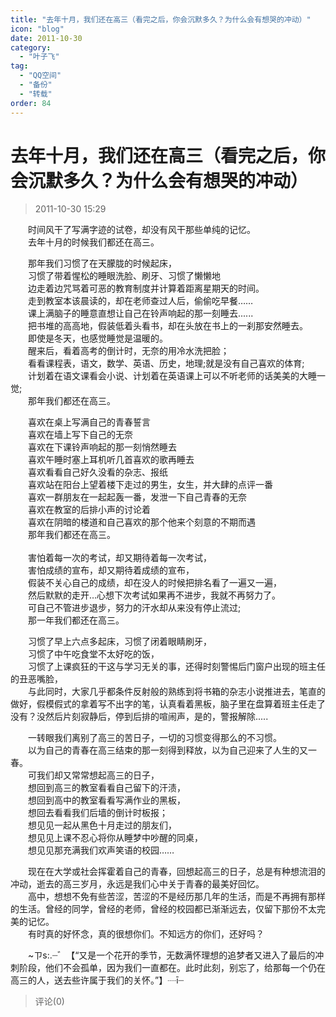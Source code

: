 ```yaml
---
title: "去年十月，我们还在高三（看完之后，你会沉默多久？为什么会有想哭的冲动）"
icon: "blog"
date: 2011-10-30
category:
  - "叶子飞"
tag:
  - "QQ空间"
  - "备份"
  - "转载"
order: 84
---
```

# 去年十月，我们还在高三（看完之后，你会沉默多久？为什么会有想哭的冲动）
> 2011-10-30 15:29


　　时间风干了写满字迹的试卷，却没有风干那些单纯的记忆。  
　　去年十月的时候我们都还在高三。  
  
　　那年我们习惯了在天朦胧的时候起床，  
　　习惯了带着惺松的睡眼洗脸、刷牙、习惯了懒懒地  
　　边走着边咒骂着可恶的教育制度并计算着距离星期天的时间。  
　　走到教室本该晨读的，却在老师查过人后，偷偷吃早餐……  
　　课上满脑子的睡意直想让自己在铃声响起的那一刻睡去......  
　　把书堆的高高地，假装低着头看书，却在头放在书上的一刹那安然睡去。  
　　即使是冬天，也感觉睡觉是温暖的。  
　　醒来后，看着高考的倒计时，无奈的用冷水洗把脸；  
　　看看课程表，语文，数学、英语、历史，地理;就是没有自己喜欢的体育;  
　　计划着在语文课看会小说、计划着在英语课上可以不听老师的话美美的大睡一觉;  
　　那年我们都还在高三。  
  
　　喜欢在桌上写满自己的青春誓言  
　　喜欢在墙上写下自己的无奈  
　　喜欢在下课铃声响起的那一刻悄然睡去  
　　喜欢午睡时塞上耳机听几首喜欢的歌再睡去  
　　喜欢看看自己好久没看的杂志、报纸  
　　喜欢站在阳台上望着楼下走过的男生，女生，并大肆的点评一番  
　　喜欢一群朋友在一起起轰一番，发泄一下自己青春的无奈  
　　喜欢在教室的后排小声的讨论着  
　　喜欢在阴暗的楼道和自己喜欢的那个他来个刻意的不期而遇  
　　那年我们都还在高三。  
    
　　害怕着每一次的考试，却又期待着每一次考试，  
　　害怕成绩的宣布，却又期待着成绩的宣布，  
　　假装不关心自己的成绩，却在没人的时候把排名看了一遍又一遍，  
　　然后默默的走开…心想下次考试如果再不进步，我就不再努力了。  
　　可自己不管进步退步，努力的汗水却从来没有停止流过;  
　　那一年我们都还在高三。  
  
　　习惯了早上六点多起床，习惯了闭着眼睛刷牙，  
　　习惯了中午吃食堂不太好吃的饭，  
　　习惯了上课疯狂的干这与学习无关的事，还得时刻警惕后门窗户出现的班主任的丑恶嘴脸，  
　　与此同时，大家几乎都条件反射般的熟练到将书箱的杂志小说推进去，笔直的做好，假模假式的拿着写不出字的笔，认真看着黑板，脑子里在盘算着班主任走了没有？没然后片刻寂静后，停到后排的喧闹声，是的，警报解除.....  
  
  
　　一转眼我们离别了高三的苦日子，一切的习惯变得那么的不习惯。  
　　以为自己的青春在高三结束的那一刻得到释放，以为自己迎来了人生的又一春。  
　　可我们却又常常想起高三的日子，  
　　想回到高三的教室看看自己留下的汗渍，  
　　想回到高中的教室看看写满作业的黑板，  
　　想回去看看我们后墙的倒计时板报；  
　　想见见一起从黑色十月走过的朋友们，  
　　想见见上课不忍心将你从睡梦中吵醒的同桌，  
　　想见见那充满我们欢声笑语的校园……  
  
　　现在在大学或社会挥霍着自己的青春，回想起高三的日子，总是有种想流泪的冲动，逝去的高三岁月，永远是我们心中关于青春的最美好回忆。  
　　高中，想想不免有些苦涩，苦涩的不是经历那几年的生活，而是不再拥有那样的生活。曾经的同学，曾经的老师，曾经的校园都已渐渐远去，仅留下那份不太完美的记忆。  
　　有时真的好怀念，真的很想你们。不知远方的你们，还好吗？  
  
　　~ㄗs:.┈゛【“又是一个花开的季节，无数满怀理想的追梦者又进入了最后的冲刺阶段，他们不会孤单，因为我们一直都在。此时此刻，别忘了，给那每一个仍在高三的人，送去些许属于我们的关怀。”】┈ī┈
> 评论(0)

